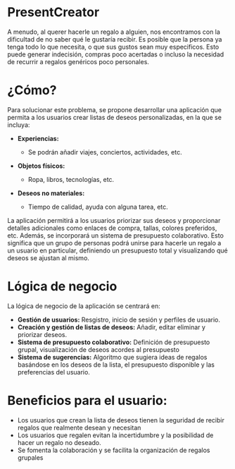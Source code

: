 # PresentCreator

A menudo, al querer hacerle un regalo a alguien, nos encontramos con la dificultad de no saber qué le gustaría recibir. Es posible que la persona ya tenga todo lo que necesita, o que sus gustos sean muy especificos.  Esto puede generar indecisión, compras poco acertadas o incluso la necesidad de recurrir a regalos genéricos poco personales. 

# ¿Cómo?

Para solucionar este problema, se propone desarrollar una aplicación que permita a los usuarios crear listas de deseos personalizadas, en la que se incluya:

* **Experiencias:**
  * Se podrán añadir viajes, conciertos, actividades, etc.

* **Objetos físicos:**
  * Ropa, libros, tecnologías, etc.

* **Deseos no materiales:**
  * Tiempo de calidad, ayuda con alguna tarea, etc.


La aplicación permitirá a los usuarios priorizar sus deseos y proporcionar detalles adicionales como enlaces de compra, tallas, colores preferidos, etc.
Además, se incorporará un sistema de presupuesto colaborativo. Esto significa que un grupo de personas podrá unirse para hacerle un regalo a un usuario en particular, definiendo un presupuesto total y visualizando qué deseos se ajustan al mismo.

# Lógica de negocio

La lógica de negocio de la aplicación se centrará en:

* **Gestión de usuarios:** Resgistro, inicio de sesión y perfiles de usuario.
* **Creación y gestión de listas de deseos:** Añadir, editar eliminar y priorizar deseos.
* **Sistema de presupuesto colaborativo:** Definición de presupuesto grupal, visualización de deseos acordes al presupuesto
* **Sistema de sugerencias:** Algoritmo que sugiera ideas de regalos basándose en los deseos de la lista, el presupuesto disponible y las preferencias del usuario.

# Beneficios para el usuario:

* Los usuarios que crean la lista de deseos tienen la seguridad de recibir regalos que realmente desean y necesitan
* Los usuarios que regalen evitan la incertidumbre y la posibilidad de hacer un regalo no deseado.
* Se fomenta la colaboración y se facilita la organización de regalos grupales



